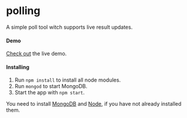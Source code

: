 polling
=======

A simple poll tool witch supports live result updates.

#### Demo
[Check out](http://51seven.de:8011 "Live Demo") the live demo.


#### Installing
1. Run `npm install` to install all node modules.
2. Run `mongod` to start MongoDB.
3. Start the app with `npm start`.

You need to install [MongoDB](http://docs.mongodb.org/manual/tutorial/install-mongodb-on-os-x/) and [Node](http://nodejs.org/download/), if you have not already installed them.
